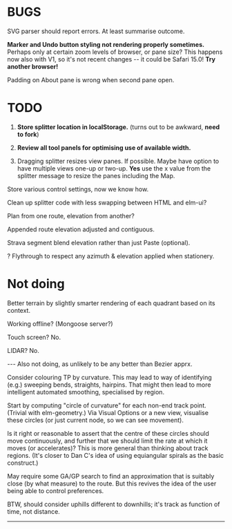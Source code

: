 

# BUGS

SVG parser should report errors. At least summarise outcome.

**Marker and Undo button styling not rendering properly sometimes.**
Perhaps only at certain zoom levels of browser, or pane size?
This happens now also with V1, so it's not recent changes -- it could be Safari 15.0!
**Try another browser!**

Padding on About pane is wrong when second pane open.

# TODO

1. **Store splitter location in localStorage.** (turns out to be awkward, **need to fork**)

2. **Review all tool panels for optimising use of available width.**

3. Dragging splitter resizes view panes. If possible.
Maybe have option to have multiple views one-up or two-up.
**Yes** use the x value from the splitter message to resize the panes including the Map.

Store various control settings, now we know how.

Clean up splitter code with less swapping between HTML and elm-ui?

Plan from one route, elevation from another?

Appended route elevation adjusted and contiguous.

Strava segment blend elevation rather than just Paste (optional).

? Flythrough to respect any azimuth & elevation applied when stationery.

# Not doing

Better terrain by slightly smarter rendering of each quadrant based on its context.

Working offline? (Mongoose server?)

Touch screen? No.

LIDAR? No.

--- Also not doing, as unlikely to be any better than Bezier apprx.

Consider colouring TP by curvature.
This may lead to way of identifying (e.g.) sweeping bends, straights, hairpins.
That might then lead to more intelligent automated smoothing, specialised by region.

Start by computing "circle of curvature" for each non-end track point. (Trivial with elm-geometry.)
Via Visual Options or a new view, visualise these circles (or just current node, so we can see movement).

Is it right or reasonable to assert that the centre of these circles should move continuously,
and further that we should limit the rate at which it moves (or accelerates)?
This is more general than thinking about track regions.
(It's closer to Dan C's idea of using equiangular spirals as the basic construct.)

May require some GA/GP search to find an approximation that is suitably close (by what measure) to the route.
But this revives the idea of the user being able to control preferences.

BTW, should consider uphills different to downhills; it's track as function of time, not distance.

---

